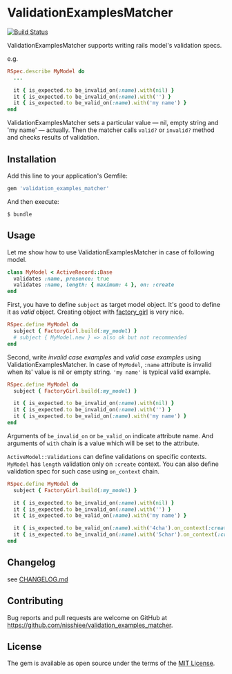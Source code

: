 # ValidationExamplesMatcher

[![Build Status](https://travis-ci.org/nisshiee/validation_examples_matcher.svg?branch=master)](https://travis-ci.org/nisshiee/validation_examples_matcher)

ValidationExamplesMatcher supports writing rails model's validation specs.

e.g.

```ruby
RSpec.describe MyModel do
  ...

  it { is_expected.to be_invalid_on(:name).with(nil) }
  it { is_expected.to be_invalid_on(:name).with('') }
  it { is_expected.to be_valid_on(:name).with('my name') }
end
```

ValidationExamplesMatcher sets a particular value ― nil, empty string and 'my name' ― actually.
Then the matcher calls `valid?` or `invalid?` method and checks results of validation.

## Installation

Add this line to your application's Gemfile:

```ruby
gem 'validation_examples_matcher'
```

And then execute:

    $ bundle

## Usage

Let me show how to use ValidationExamplesMatcher in case of following model.

```ruby
class MyModel < ActiveRecord::Base
  validates :name, presence: true
  validates :name, length: { maximum: 4 }, on: :create
end
```

First, you have to define `subject` as target model object.
It's good to define it as *valid* object.
Creating object with [factory_girl](https://github.com/thoughtbot/factory_girl) is very nice.

```ruby
RSpec.define MyModel do
  subject { FactoryGirl.build(:my_model) }
  # subject { MyModel.new } => also ok but not recommended
end
```

Second, write *invalid case examples* and *valid case examples* using ValidationExamplesMatcher.
In case of `MyModel`, `:name` attribute is invalid when its' value is nil or empty string.
`'my name'` is typical valid example.

```ruby
RSpec.define MyModel do
  subject { FactoryGirl.build(:my_model) }

  it { is_expected.to be_invalid_on(:name).with(nil) }
  it { is_expected.to be_invalid_on(:name).with('') }
  it { is_expected.to be_valid_on(:name).with('my name') }
end
```

Arguments of `be_invalid_on` or `be_valid_on` indicate attribute name.
And arguments of `with` chain is a value which will be set to the attribute.

`ActiveModel::Validations` can define validations on specific contexts.
`MyModel` has `length` validation only on `:create` context.
You can also define validation spec for such case using `on_context` chain.

```ruby
RSpec.define MyModel do
  subject { FactoryGirl.build(:my_model) }

  it { is_expected.to be_invalid_on(:name).with(nil) }
  it { is_expected.to be_invalid_on(:name).with('') }
  it { is_expected.to be_valid_on(:name).with('my name') }

  it { is_expected.to be_valid_on(:name).with('4cha').on_context(:create) }
  it { is_expected.to be_invalid_on(:name).with('5char').on_context(:create) }
end
```

## Changelog

see [CHANGELOG.md](./CHANGELOG.md)

## Contributing

Bug reports and pull requests are welcome on GitHub at https://github.com/nisshiee/validation_examples_matcher.


## License

The gem is available as open source under the terms of the [MIT License](http://opensource.org/licenses/MIT).
